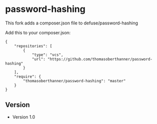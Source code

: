 password-hashing
======
This fork adds a composer.json file to defuse/password-hashing

Add this to your composer.json:
```
{
    "repositories": [
        {
            "type": "vcs",
            "url": "https://github.com/thomasoberthanner/password-hashing"
        }
    ],
    "require": {
        "thomasoberthanner/password-hashing": "master"
    }
}
```
## Version 
* Version 1.0
